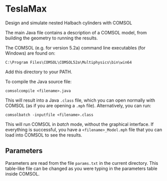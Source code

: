 # TeslaMax

Design and simulate nested Halbach cylinders with COMSOL

The main Java file contains a description of a COMSOL model, from building the geometry to running the results.

The COMSOL (e.g. for version 5.2a) command line executables (for Windows) are found on:

	C:\Program Files\COMSOL\COMSOL52a\Multiphysics\bin\win64

Add this directory to your PATH.

To compile the Java source file:

	comsolcompile <filename>.java

This will result into a Java `.class` file, which you can open normally with COMSOL (as if you are opening a `.mph` file). Alternatively, you can run:

	comsolbatch -inputfile <filename>.class

This will run COMSOL in *batch* mode, without the graphical interface. If everything is successful, you have a `<filename>_Model.mph` file that you can load into COMSOL to see the results.

## Parameters

Parameters are read from the file `params.txt` in the current directory. This table-like file can be changed as you were typing in the parameters table inside COMSOL.
